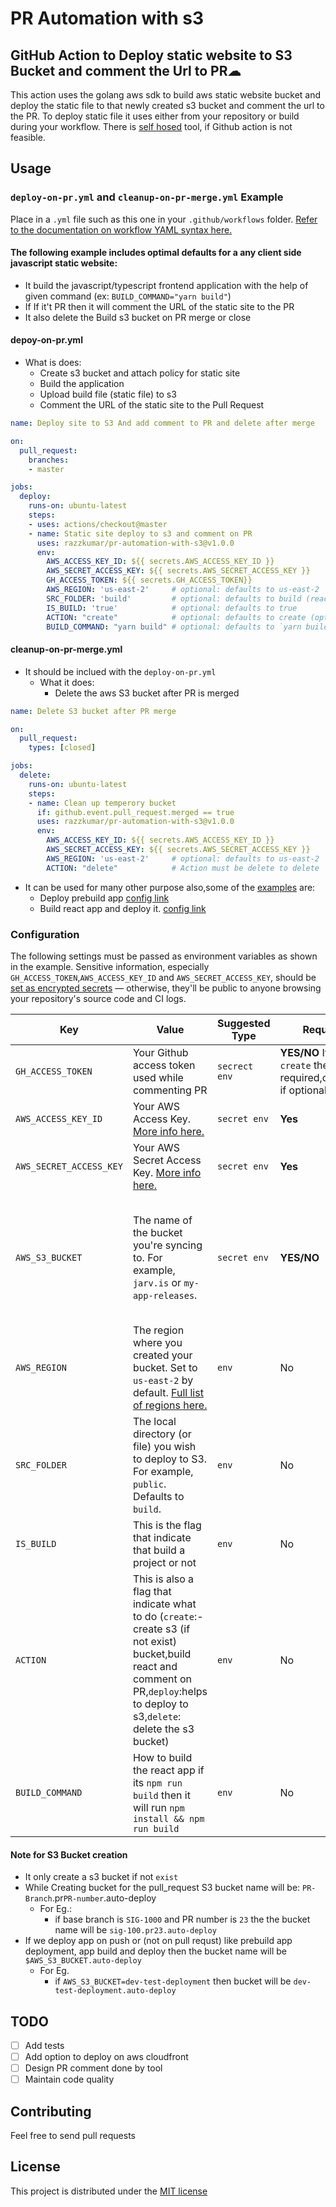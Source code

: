 # PR  Automation with s3

## GitHub Action to Deploy static website to S3 Bucket and comment the Url to PR☁

This action uses the golang aws sdk to build aws static website bucket and
deploy the static file to that newly created s3 bucket and comment the url to
the PR. To deploy static file it uses either from your repository or build
during your workflow. There is [self
hosed](https://github.com/razzkumar/frontend-PR-automation) tool, if Github
action is not feasible.


## Usage

### `deploy-on-pr.yml` and `cleanup-on-pr-merge.yml` Example

Place in a `.yml` file such as this one in your `.github/workflows` folder. [Refer to the documentation on workflow YAML syntax here.](https://help.github.com/en/articles/workflow-syntax-for-github-actions)
#### The following example includes optimal defaults for a any client side javascript static website:

- It build the javascript/typescript frontend application with the help of given
  command (ex: `BUILD_COMMAND="yarn build"`)
- If If it't PR then it will comment the URL of the static site to the PR
- It also delete the Build s3 bucket on PR merge or close


#### depoy-on-pr.yml
  - What is does:
    - Create s3 bucket and attach policy for static site
    - Build the application
    - Upload build file (static file) to s3
    - Comment the URL of the static site to the Pull Request

```yaml
name: Deploy site to S3 And add comment to PR and delete after merge

on:
  pull_request:
    branches:
    - master

jobs:
  deploy:
    runs-on: ubuntu-latest
    steps:
    - uses: actions/checkout@master
    - name: Static site deploy to s3 and comment on PR
      uses: razzkumar/pr-automation-with-s3@v1.0.0
      env:
        AWS_ACCESS_KEY_ID: ${{ secrets.AWS_ACCESS_KEY_ID }}
        AWS_SECRET_ACCESS_KEY: ${{ secrets.AWS_SECRET_ACCESS_KEY }}
        GH_ACCESS_TOKEN: ${{ secrets.GH_ACCESS_TOKEN}}
        AWS_REGION: 'us-east-2'     # optional: defaults to us-east-2
        SRC_FOLDER: 'build'         # optional: defaults to build (react app)
        IS_BUILD: 'true'            # optional: defaults to true
        ACTION: "create"            # optional: defaults to create (option:create,delete and deploy)
        BUILD_COMMAND: "yarn build" # optional: defaults to `yarn build`
```


#### cleanup-on-pr-merge.yml
  - It should be inclued with the `deploy-on-pr.yml`
    - What it does:
      - Delete the aws S3 bucket after PR is merged

```yaml
name: Delete S3 bucket after PR merge

on:
  pull_request:
    types: [closed]

jobs:
  delete:
    runs-on: ubuntu-latest
    steps:
    - name: Clean up temperory bucket
      if: github.event.pull_request.merged == true
      uses: razzkumar/pr-automation-with-s3@v1.0.0
      env:
        AWS_ACCESS_KEY_ID: ${{ secrets.AWS_ACCESS_KEY_ID }}
        AWS_SECRET_ACCESS_KEY: ${{ secrets.AWS_SECRET_ACCESS_KEY }}
        AWS_REGION: 'us-east-2'     # optional: defaults to us-east-2
        ACTION: "delete"            # Action must be delete to delete

```

- It can be used for many other purpose also,some of the [examples](https://github.com/razzkumar/pr-automation-with-s3/blob/master/examples/deploy-pre-build-site.yml) are:
  - Deploy prebuild app [config link](https://github.com/razzkumar/pr-automation-with-s3/blob/master/examples)
  - Build react app and deploy it. [config link](https://github.com/razzkumar/pr-automation-with-s3/blob/master/examples/build-and-deploy-react-app.yml)

### Configuration

The following settings must be passed as environment variables as shown in the example. Sensitive information, especially `GH_ACCESS_TOKEN`,`AWS_ACCESS_KEY_ID` and `AWS_SECRET_ACCESS_KEY`, should be [set as encrypted secrets](https://help.github.com/en/articles/virtual-environments-for-github-actions#creating-and-using-secrets-encrypted-variables) — otherwise, they'll be public to anyone browsing your repository's source code and CI logs.

| Key | Value | Suggested Type | Required | Default |
| ------------- | ------------- | ------------- | ------------- | ------------- |
| `GH_ACCESS_TOKEN` | Your Github access token used while commenting PR | `secrect env` | **YES/NO** If `ACTION: create` then it's required,otherwise if optional | NA  |
| `AWS_ACCESS_KEY_ID` | Your AWS Access Key. [More info here.](https://docs.aws.amazon.com/general/latest/gr/managing-aws-access-keys.html) | `secret env` | **Yes** | N/A |
| `AWS_SECRET_ACCESS_KEY` | Your AWS Secret Access Key. [More info here.](https://docs.aws.amazon.com/general/latest/gr/managing-aws-access-keys.html) | `secret env` | **Yes** | N/A |
| `AWS_S3_BUCKET` | The name of the bucket you're syncing to. For example, `jarv.is` or `my-app-releases`. | `secret env` | **YES/NO** | - If running on PR it will genereat by tool `PR-Branch`.pr`PR-number`.auto-deploy - In the case of depoyment it required |
| `AWS_REGION` | The region where you created your bucket. Set to `us-east-2` by default. [Full list of regions here.](https://docs.aws.amazon.com/AWSEC2/latest/UserGuide/using-regions-availability-zones.html#concepts-available-regions) | `env` | No | `us-east-2` |
| `SRC_FOLDER` | The local directory (or file) you wish to deploy to S3. For example, `public`. Defaults to `build`. | `env` | No | `build` (based on react app) |
| `IS_BUILD` | This is the flag that indicate that build a project or not | `env` | No | `true` (It will run `yarn && yarn build` by default) |
| `ACTION` | This is also a flag that indicate what to do (`create`:-create s3 (if not exist) bucket,build react and comment on PR,`deploy`:helps to deploy to s3,`delete`: delete the s3 bucket) | `env` | No | `create` (It will create s3 (if not exist),built the app, deploy to s3 and comment URL to PR`) |
| `BUILD_COMMAND` | How to build the react app if its `npm run build` then it will run `npm install && npm run build` | `env` | No | `yarn build` (It will run `yarn && yarn build` by default) |


#### Note for S3 Bucket creation
 - It only create a s3 bucket if not `exist`
 - While Creating bucket for the pull_request S3 bucket name will be: `PR-Branch`.pr`PR-number`.auto-deploy
    - For Eg.:
      - if  base branch is `SIG-1000` and PR number is `23` the the bucket name will be `sig-100.pr23.auto-deploy`
 - If we deploy app on push or (not on pull requst) like prebuild app deployment, app build and deploy then the bucket name will be `$AWS_S3_BUCKET.auto-deploy`
    - For Eg.
      - if `AWS_S3_BUCKET=dev-test-deployment` then bucket will be `dev-test-deployment.auto-deploy`

## TODO
 - [ ] Add tests
 - [ ] Add option to deploy on aws cloudfront
 - [ ] Design PR comment done by tool
 - [ ] Maintain code quality

## Contributing
  Feel free to send pull requests

## License
This project is distributed under the [MIT license](LICENSE.md)
